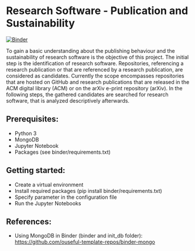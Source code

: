 # Research Software - Publication and Sustainability

[![Binder](https://mybinder.org/badge_logo.svg)](https://mybinder.org/v2/gh/ceiho/rsps/main)

To gain a basic understanding about the publishing behaviour and the sustainability of research software is the objective of this project. The initial step is the identification of research software. Repositories, referencing a research publication or that are referenced by a research publication, are considered as candidates. Currently the scope encompasses repositories that are hosted on GitHub and research publications that are released in the ACM digital library (ACM) or on the arXiv e-print repository (arXiv). In the following steps, the gathered candidates are searched for research software, that is analyzed descriptively afterwards.

## Prerequisites:
  - Python 3
  - MongoDB  
  - Jupyter Notebook  
  - Packages (see binder/requirements.txt)  
  
## Getting started:  
  - Create a virtual environment  
  - Install required packages (pip install binder/requirements.txt) 
  - Specify parameter in the configuration file  
  - Run the Jupyter Notebooks

## References:
  - Using MongoDB in Binder (binder and init_db folder): https://github.com/ouseful-template-repos/binder-mongo


